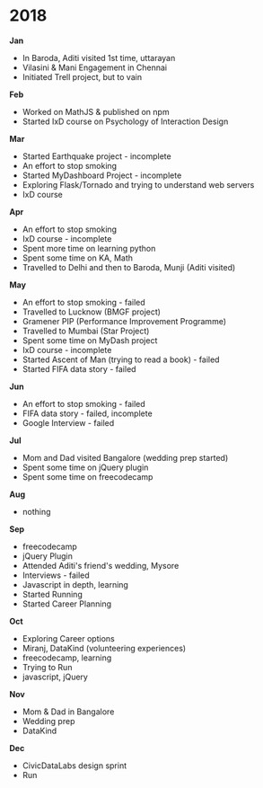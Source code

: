 # 2018

**Jan**
- In Baroda, Aditi visited 1st time, uttarayan
- Vilasini & Mani Engagement in Chennai
- Initiated Trell project, but to vain

**Feb**
- Worked on MathJS & published on npm
- Started IxD course on Psychology of Interaction Design


**Mar**
- Started Earthquake project - incomplete
- An effort to stop smoking
- Started MyDashboard Project - incomplete
- Exploring Flask/Tornado and trying to understand web servers
- IxD course

**Apr**
- An effort to stop smoking
- IxD course - incomplete
- Spent more time on learning python
- Spent some time on KA, Math
- Travelled to Delhi and then to Baroda, Munji (Aditi visited)

**May**
- An effort to stop smoking - failed
- Travelled to Lucknow (BMGF project)
- Gramener PIP (Performance Improvement Programme)
- Travelled to Mumbai (Star Project)
- Spent some time on MyDash project
- IxD course - incomplete
- Started Ascent of Man (trying to read a book) - failed
- Started FIFA data story - failed

**Jun**
- An effort to stop smoking - failed
- FIFA data story - failed, incomplete
- Google Interview - failed

**Jul**
- Mom and Dad visited Bangalore (wedding prep started)
- Spent some time on jQuery plugin
- Spent some time on freecodecamp

**Aug**
- nothing

**Sep**
- freecodecamp
- jQuery Plugin
- Attended Aditi's friend's wedding, Mysore
- Interviews - failed
- Javascript in depth, learning
- Started Running
- Started Career Planning

**Oct**
- Exploring Career options
- Miranj, DataKind (volunteering experiences)
- freecodecamp, learning
- Trying to Run
- javascript, jQuery

**Nov**
- Mom & Dad in Bangalore
- Wedding prep
- DataKind

**Dec**
- CivicDataLabs design sprint
- Run
